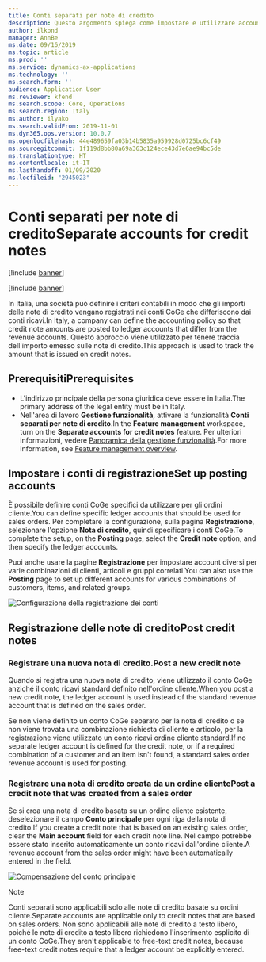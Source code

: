 ```yaml
---
title: Conti separati per note di credito
description: Questo argomento spiega come impostare e utilizzare account separati per le note di credito.
author: ilkond
manager: AnnBe
ms.date: 09/16/2019
ms.topic: article
ms.prod: ''
ms.service: dynamics-ax-applications
ms.technology: ''
ms.search.form: ''
audience: Application User
ms.reviewer: kfend
ms.search.scope: Core, Operations
ms.search.region: Italy
ms.author: ilyako
ms.search.validFrom: 2019-11-01
ms.dyn365.ops.version: 10.0.7
ms.openlocfilehash: 44e489659fa03b14b5835a959928d0725bc6cf49
ms.sourcegitcommit: 1f119d8bb80a69a363c124ece43d7e6ae94bc5de
ms.translationtype: HT
ms.contentlocale: it-IT
ms.lasthandoff: 01/09/2020
ms.locfileid: "2945023"
---
```

# <a name="separate-accounts-for-credit-notes"></a><span data-ttu-id="59598-103">Conti separati per note di credito</span><span class="sxs-lookup"><span data-stu-id="59598-103">Separate accounts for credit notes</span></span>

[!include [banner](../includes/banner.md)]

[!include [banner](../includes/preview-banner.md)]

<span data-ttu-id="59598-104">In Italia, una società può definire i criteri contabili in modo che gli importi delle note di credito vengano registrati nei conti CoGe che differiscono dai conti ricavi.</span><span class="sxs-lookup"><span data-stu-id="59598-104">In Italy, a company can define the accounting policy so that credit note amounts are posted to ledger accounts that differ from the revenue accounts.</span></span> <span data-ttu-id="59598-105">Questo approccio viene utilizzato per tenere traccia dell'importo emesso sulle note di credito.</span><span class="sxs-lookup"><span data-stu-id="59598-105">This approach is used to track the amount that is issued on credit notes.</span></span>

## <a name="prerequisites"></a><span data-ttu-id="59598-106">Prerequisiti</span><span class="sxs-lookup"><span data-stu-id="59598-106">Prerequisites</span></span>

- <span data-ttu-id="59598-107">L'indirizzo principale della persona giuridica deve essere in Italia.</span><span class="sxs-lookup"><span data-stu-id="59598-107">The primary address of the legal entity must be in Italy.</span></span>
- <span data-ttu-id="59598-108">Nell'area di lavoro **Gestione funzionalità**, attivare la funzionalità **Conti separati per note di credito**.</span><span class="sxs-lookup"><span data-stu-id="59598-108">In the **Feature management** workspace, turn on the **Separate accounts for credit notes** feature.</span></span> <span data-ttu-id="59598-109">Per ulteriori informazioni, vedere [Panoramica della gestione funzionalità](../../fin-and-ops/get-started/feature-management/feature-management-overview.md).</span><span class="sxs-lookup"><span data-stu-id="59598-109">For more information, see [Feature management overview](../../fin-and-ops/get-started/feature-management/feature-management-overview.md).</span></span>

## <a name="set-up-posting-accounts"></a><span data-ttu-id="59598-110">Impostare i conti di registrazione</span><span class="sxs-lookup"><span data-stu-id="59598-110">Set up posting accounts</span></span>

<span data-ttu-id="59598-111">È possibile definire conti CoGe specifici da utilizzare per gli ordini cliente.</span><span class="sxs-lookup"><span data-stu-id="59598-111">You can define specific ledger accounts that should be used for sales orders.</span></span> <span data-ttu-id="59598-112">Per completare la configurazione, sulla pagina **Registrazione**, selezionare l'opzione **Nota di credito**, quindi specificare i conti CoGe.</span><span class="sxs-lookup"><span data-stu-id="59598-112">To complete the setup, on the **Posting** page, select the **Credit note** option, and then specify the ledger accounts.</span></span>

<span data-ttu-id="59598-113">Puoi anche usare la pagine **Registrazione** per impostare account diversi per varie combinazioni di clienti, articoli e gruppi correlati.</span><span class="sxs-lookup"><span data-stu-id="59598-113">You can also use the **Posting** page to set up different accounts for various combinations of customers, items, and related groups.</span></span>

![Configurazione della registrazione dei conti](media/emea-ita-exil-separate-account-credit-pic1.jpg)

## <a name="post-credit-notes"></a><span data-ttu-id="59598-115">Registrazione delle note di credito</span><span class="sxs-lookup"><span data-stu-id="59598-115">Post credit notes</span></span>

### <a name="post-a-new-credit-note"></a><span data-ttu-id="59598-116">Registrare una nuova nota di credito.</span><span class="sxs-lookup"><span data-stu-id="59598-116">Post a new credit note</span></span>

<span data-ttu-id="59598-117">Quando si registra una nuova nota di credito, viene utilizzato il conto CoGe anziché il conto ricavi standard definito nell'ordine cliente.</span><span class="sxs-lookup"><span data-stu-id="59598-117">When you post a new credit note, the ledger account is used instead of the standard revenue account that is defined on the sales order.</span></span>

<span data-ttu-id="59598-118">Se non viene definito un conto CoGe separato per la nota di credito o se non viene trovata una combinazione richiesta di cliente e articolo, per la registrazione viene utilizzato un conto ricavi ordine cliente standard.</span><span class="sxs-lookup"><span data-stu-id="59598-118">If no separate ledger account is defined for the credit note, or if a required combination of a customer and an item isn't found, a standard sales order revenue account is used for posting.</span></span>

### <a name="post-a-credit-note-that-was-created-from-a-sales-order"></a><span data-ttu-id="59598-119">Registrare una nota di credito creata da un ordine cliente</span><span class="sxs-lookup"><span data-stu-id="59598-119">Post a credit note that was created from a sales order</span></span>

<span data-ttu-id="59598-120">Se si crea una nota di credito basata su un ordine cliente esistente, deselezionare il campo **Conto principale** per ogni riga della nota di credito.</span><span class="sxs-lookup"><span data-stu-id="59598-120">If you create a credit note that is based on an existing sales order, clear the **Main account** field for each credit note line.</span></span> <span data-ttu-id="59598-121">Nel campo potrebbe essere stato inserito automaticamente un conto ricavi dall'ordine cliente.</span><span class="sxs-lookup"><span data-stu-id="59598-121">A revenue account from the sales order might have been automatically entered in the field.</span></span>

![Compensazione del conto principale](media/emea-ita-exil-separate-account-credit-pic2.jpg)

> [!NOTE]
> <span data-ttu-id="59598-123">Conti separati sono applicabili solo alle note di credito basate su ordini cliente.</span><span class="sxs-lookup"><span data-stu-id="59598-123">Separate accounts are applicable only to credit notes that are based on sales orders.</span></span> <span data-ttu-id="59598-124">Non sono applicabili alle note di credito a testo libero, poiché le note di credito a testo libero richiedono l'inserimento esplicito di un conto CoGe.</span><span class="sxs-lookup"><span data-stu-id="59598-124">They aren't applicable to free-text credit notes, because free-text credit notes require that a ledger account be explicitly entered.</span></span>

